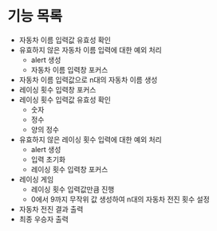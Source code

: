 # 기능 목록

- 자동차 이름 입력값 유효성 확인
- 유효하지 않은 자동차 이름 입력에 대한 예외 처리
  - alert 생성
  - 자동차 이름 입력창 포커스
- 자동차 이름 입력값으로 n대의 자동차 이름 생성
- 레이싱 횟수 입력창 포커스
- 레이싱 횟수 입력값 유효성 확인
  - 숫자
  - 정수
  - 양의 정수
- 유효하지 않은 레이싱 횟수 입력에 대한 예외 처리
  - alert 생성
  - 입력 초기화
  - 레이싱 횟수 입력창 포커스
- 레이싱 게임
  - 레이싱 횟수 입력값만큼 진행
  - 0에서 9까지 무작위 값 생성하여 n대의 자동차 전진 횟수 설정
- 자동차 전진 결과 출력
- 최종 우승자 출력
